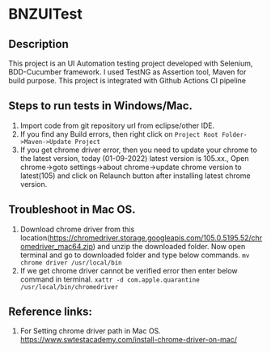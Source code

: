 # BNZUITest

## Description
This project is an UI Automation testing project developed with Selenium, BDD-Cucumber framework. I used TestNG as Assertion tool, Maven for build purpose.
This project is integrated with Github Actions CI pipeline

## Steps to run tests in Windows/Mac.
1. Import code from git repository url from eclipse/other IDE.
2. If you find any Build errors, then right click on `Project Root Folder->Maven->Update Project`
3. If you get chrome driver error, then you need to update your chrome to the latest version, today (01-09-2022) latest version is 105.xx., Open chrome->goto settings->about chrome->update chrome version to latest(105) and click on Relaunch button after installing latest chrome version.

## Troubleshoot in Mac OS.
1. Download chrome driver from this location(https://chromedriver.storage.googleapis.com/105.0.5195.52/chromedriver_mac64.zip) and unzip the downloaded folder. Now open terminal and go to downloaded folder and type below commands. 
`mv chrome driver /usr/local/bin`
2. If we get chrome driver cannot be verified error then enter below command in terminal. `xattr -d com.apple.quarantine /usr/local/bin/chromedriver`

## Reference links:
1. For Setting chrome driver path in Mac OS. https://www.swtestacademy.com/install-chrome-driver-on-mac/
